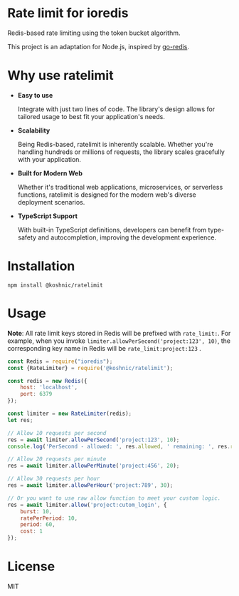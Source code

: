 # Rate limit for ioredis

Redis-based rate limiting using the token bucket algorithm.

This project is an adaptation for Node.js, inspired by [go-redis](https://github.com/go-redis/redis_rate).

# Why use ratelimit

- **Easy to use**

  Integrate with just two lines of code. The library's design allows for tailored usage to best fit your application's needs.

- **Scalability**

  Being Redis-based, ratelimit is inherently scalable. Whether you're handling hundreds or millions of requests, the library scales gracefully with your application.

- **Built for Modern Web**

  Whether it's traditional web applications, microservices, or serverless functions, ratelimit is designed for the modern web's diverse deployment scenarios.

- **TypeScript Support**

  With built-in TypeScript definitions, developers can benefit from type-safety and autocompletion, improving the development experience.


# Installation

```shell
npm install @koshnic/ratelimit
```

# Usage

**Note**: All rate limit keys stored in Redis will be prefixed with `rate_limit:`. For example, when you
invoke `limiter.allowPerSecond('project:123', 10)`, the corresponding key name in Redis will be `rate_limit:project:123`
.

```javascript
const Redis = require("ioredis");
const {RateLimiter} = require('@koshnic/ratelimit');

const redis = new Redis({
    host: 'localhost',
    port: 6379
});

const limiter = new RateLimiter(redis);
let res;

// Allow 10 requests per second
res = await limiter.allowPerSecond('project:123', 10);
console.log('PerSecond - allowed: ', res.allowed, ' remaining: ', res.remaining, ' retryAfter:', res.retryAfter, ' resetAfter:', res.resetAfter);

// Allow 20 requests per minute
res = await limiter.allowPerMinute('project:456', 20);

// Allow 30 requests per hour
res = await limiter.allowPerHour('project:789', 30);

// Or you want to use raw allow function to meet your custom logic.
res = await limiter.allow('project:cutom_login', {
    burst: 10,
    ratePerPeriod: 10,
    period: 60,
    cost: 1
});
```

# License

MIT

